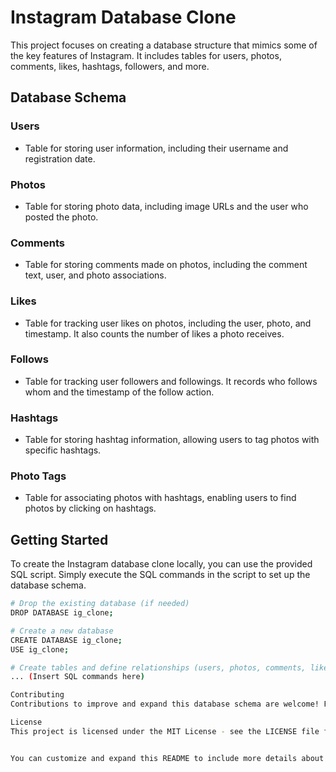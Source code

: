 # Instagram Database Clone

This project focuses on creating a database structure that mimics some of the key features of Instagram. It includes tables for users, photos, comments, likes, hashtags, followers, and more.

## Database Schema

### Users
- Table for storing user information, including their username and registration date.

### Photos
- Table for storing photo data, including image URLs and the user who posted the photo.

### Comments
- Table for storing comments made on photos, including the comment text, user, and photo associations.

### Likes
- Table for tracking user likes on photos, including the user, photo, and timestamp. It also counts the number of likes a photo receives.

### Follows
- Table for tracking user followers and followings. It records who follows whom and the timestamp of the follow action.

### Hashtags
- Table for storing hashtag information, allowing users to tag photos with specific hashtags.

### Photo Tags
- Table for associating photos with hashtags, enabling users to find photos by clicking on hashtags.

## Getting Started

To create the Instagram database clone locally, you can use the provided SQL script. Simply execute the SQL commands in the script to set up the database schema.

```bash
# Drop the existing database (if needed)
DROP DATABASE ig_clone;

# Create a new database
CREATE DATABASE ig_clone;
USE ig_clone;

# Create tables and define relationships (users, photos, comments, likes, follows, hashtags, photo_tags)
... (Insert SQL commands here)

Contributing
Contributions to improve and expand this database schema are welcome! Feel free to fork the repository, make changes, and submit a pull request.

License
This project is licensed under the MIT License - see the LICENSE file for details.


You can customize and expand this README to include more details about your project, such as installation instructions, usage guidelines, and any additional features you plan to implement.




